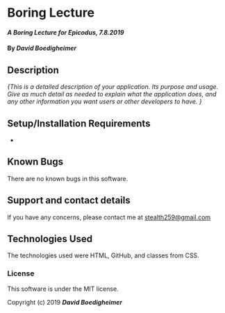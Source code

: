 # Boring Lecture

#### _A Boring Lecture for Epicodus, 7.8.2019_

#### By _**David Boedigheimer**_

## Description

_{This is a detailed description of your application. Its purpose and usage.  Give as much detail as needed to explain what the application does, and any other information you want users or other developers to have. }_

## Setup/Installation Requirements

* 

## Known Bugs

There are no known bugs in this software.

## Support and contact details

If you have any concerns, please contact me at stealth259@gmail.com

## Technologies Used

The technologies used were HTML, GitHub, and classes from CSS.

### License

This software is under the MIT license.

Copyright (c) 2019 **_David Boedigheimer_**
